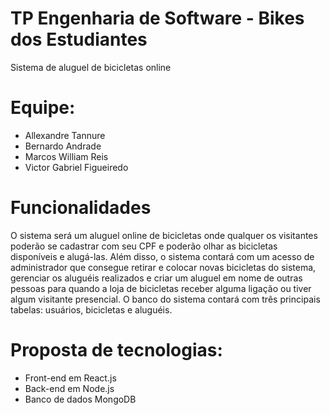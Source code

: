 # TP Engenharia de Software - Bikes dos Estudiantes
Sistema de aluguel de bicicletas online

# Equipe:
- Allexandre Tannure
- Bernardo Andrade
- Marcos William Reis
- Victor Gabriel Figueiredo

# Funcionalidades
O sistema será um aluguel online de bicicletas onde qualquer os visitantes poderão se cadastrar com seu CPF e poderão olhar as bicicletas disponíveis e alugá-las. Além disso, o sistema contará com um acesso de administrador que consegue retirar e colocar novas bicicletas do sistema, gerenciar os aluguéis realizados e criar um aluguel em nome de outras pessoas para quando a loja de bicicletas receber alguma ligação ou tiver algum visitante presencial. O banco do sistema contará com três principais tabelas: usuários, bicicletas e aluguéis.

# Proposta de tecnologias:
- Front-end em React.js
- Back-end em Node.js 
- Banco de dados MongoDB

